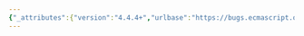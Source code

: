 ```yaml
---
{"_attributes":{"version":"4.4.4+","urlbase":"https://bugs.ecmascript.org/","maintainer":"dherman@mozilla.com"},"bug":{"bug_id":4111,"creation_ts":"2015-03-04 22:37:00 -0800","short_desc":"22.2.3.23: \"ElementSize\"","delta_ts":"2015-03-17 16:57:10 -0700","product":"Draft for 6th Edition","component":"editorial issue","version":"Rev 35: March 4, 2015 Release Candidate 2","rep_platform":"All","op_sys":"All","bug_status":"RESOLVED","resolution":"FIXED","priority":"Normal","bug_severity":"normal","everconfirmed":true,"reporter":{"uid":"jmdyck","name":"Michael Dyck"},"assigned_to":{"uid":"allen","name":"Allen Wirfs-Brock"},"long_desc":[{"commentid":13560,"comment_count":0,"who":{"uid":"jmdyck","name":"Michael Dyck"},"bug_when":"2015-03-04 22:37:01 -0800","thetext":"In 22.2.3.23 \"%TypedArray%.prototype.slice ( start, end )\",\nstep 22.h says:\n    Let srcByteIndex be (k × ElementSize) + srcByteOffet.\n\ns|ElementSize|elementSize|\n\n(leftover from Bug 4051 comment 2)"},{"commentid":13565,"comment_count":1,"who":{"uid":"allen","name":"Allen Wirfs-Brock"},"bug_when":"2015-03-05 08:42:12 -0800","thetext":"fixed in rev36 editor's draft"},{"commentid":13850,"comment_count":2,"who":{"uid":"allen","name":"Allen Wirfs-Brock"},"bug_when":"2015-03-17 16:57:10 -0700","thetext":"in rev36"}]}}
---
```

